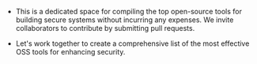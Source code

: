 - This is a dedicated space for compiling the top open-source tools for building secure systems without incurring any expenses. We invite collaborators to contribute by submitting pull requests. 

- Let's work together to create a comprehensive list of the most effective OSS tools for enhancing security.
